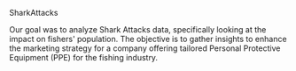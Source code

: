 SharkAttacks

Our goal was to analyze Shark Attacks data, specifically looking at the impact on fishers' population.
The objective is to gather insights to enhance the marketing strategy for a company offering tailored Personal Protective Equipment (PPE) for the fishing industry.
